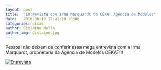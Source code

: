 ```yaml
---
layout: post
title:  "Entrevista com Irma Marquardt da CEKAT Agência de Modelos"
date:   2016-06-19 17:41:20 -0300
categories: dicas
author: Gislaine Mello
author_img: gislaine.jpg
---
```


Pessoal não deixem de conferir essa mega entrevista com a Irma Marquardt, proprietária da Agência de Modelos CEKAT!!!

[![Entrevista](http://www.alessandrostein.com/blog-fashion-hug/images/posts/imagem-video.PNG)](https://www.youtube.com/watch?v=c7hzioe3uwg&feature=youtu.be)
